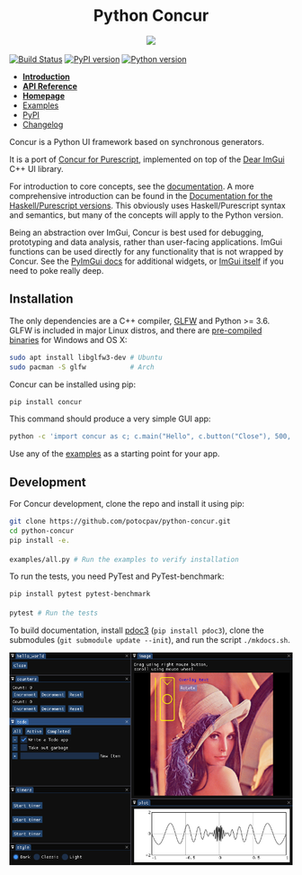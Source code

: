 
<h1 align="center">
  Python Concur
</h1>

<p align="center">
   <img src="https://raw.githubusercontent.com/ajnsit/purescript-concur/master/docs/logo.png" height="100">
</p>

[![Build Status](https://travis-ci.com/potocpav/python-concur.svg?branch=master)](https://travis-ci.com/potocpav/python-concur)
[![PyPI version](https://badge.fury.io/py/concur.svg)](https://pypi.org/project/concur)
[![Python version](https://img.shields.io/pypi/pyversions/concur.svg)](https://pypi.org/project/concur)

* [**Introduction**](https://github.com/potocpav/python-concur-docs/blob/master/Introduction.md)
* [**API Reference**](https://potocpav.github.io/python-concur-docs/master/)
* [**Homepage**](https://potocpav.github.io/python-concur-docs/homepage.html)
* [Examples](https://github.com/potocpav/python-concur/tree/master/examples)
* [PyPI](https://pypi.org/project/concur/)
* [Changelog](https://github.com/potocpav/python-concur/tree/master/CHANGELOG.md)

Concur is a Python UI framework based on synchronous generators.

It is a port of [Concur for Purescript](https://github.com/ajnsit/purescript-concur), implemented on top of the [Dear ImGui](https://github.com/ocornut/imgui) C++ UI library.

For introduction to core concepts, see the [documentation](file:///home/pavel/build/python-concur/docs/index.html#introduction). A more comprehensive introduction can be found in the [Documentation for the Haskell/Purescript versions](https://github.com/ajnsit/concur-documentation/blob/master/README.md). This obviously uses Haskell/Purescript syntax and semantics, but many of the concepts will apply to the Python version.

Being an abstraction over ImGui, Concur is best used for debugging, prototyping and data analysis, rather than user-facing applications. ImGui functions can be used directly for any functionality that is not wrapped by Concur. See the [PyImGui docs](https://pyimgui.readthedocs.io/en/latest/) for additional widgets, or [ImGui itself](https://github.com/ocornut/imgui) if you need to poke really deep.

## Installation

The only dependencies are a C++ compiler, [GLFW](https://github.com/glfw/glfw) and Python >= 3.6. GLFW is included in major Linux distros, and there are [pre-compiled binaries](https://www.glfw.org/download.html) for Windows and OS X:

```sh
sudo apt install libglfw3-dev # Ubuntu
sudo pacman -S glfw           # Arch
```

Concur can be installed using pip:

```sh
pip install concur
```

This command should produce a very simple GUI app:

```sh
python -c 'import concur as c; c.main("Hello", c.button("Close"), 500, 500)'
```

Use any of the [examples](https://github.com/potocpav/python-concur/tree/master/examples) as a starting point for your app.

## Development

For Concur development, clone the repo and install it using pip:

```sh
git clone https://github.com/potocpav/python-concur.git
cd python-concur
pip install -e.

examples/all.py # Run the examples to verify installation
```

To run the tests, you need PyTest and PyTest-benchmark:

```sh
pip install pytest pytest-benchmark

pytest # Run the tests
```

To build documentation, install [pdoc3](https://pdoc3.github.io/pdoc/) (`pip install pdoc3`), clone the submodules (`git submodule update --init`), and run the script `./mkdocs.sh`.


<p align="center">
<img src="https://raw.githubusercontent.com/potocpav/python-concur-docs/master/screenshot.png">
</p>
